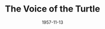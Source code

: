 ---
title: The Voice of the Turtle
date: 1957-11-13
closing_date: 1957-11-23
layout: productions
featured_image: 
image_caption:
image_credit:
playbill: 
category: 
Theatre: Theatre Jacksonville
Venue: Little Theatre
cast:
  Sally Middleton: Sabina Reiser Meyer
  Olive Lashbrooke: Patricia Weir Linder
  Bill Page: Erd Wilson, Jr.
crew:
  Designer and Director: Maurice Geoffrey
  Stage Manager: Bill Gibbs
  Bookholder: JoAnne Hicks
  Sound Effects:
    - Frank Ridge
    - Rose Forney
    - Dorothy Massey
  Lighting:
    - Norman Howard
    - Charles Tankersley
  Properties:
    - Esther May Blankenbeckler
    - Esther Barnes
    - Marie Tankersley
    - Marie Bristow
    - Roselle Cohen
    - Florence Somack
    - Taiko Perry
    - Pat Jones
    - Louise Lee
  Make-up:
    - Abbey Fink
    - Beverly Fink
  Scenery:
    - Dixie Cohen
    - Abbey Fink
    - Lyn Scharar
    - Frank Ridge
    - Sylvester Scotti
    - Marie Tankersley
    - Klip Smith
    - Paul Trudeau
    - Lance Stalker
    - Bill Gibbs
    - Garfield McPherson
    - Norman Howard
    - Judith Snow
    - Jack Somack
    - Chuck Tankersley
    - Maybelle Bageant
    - Mary Wallis
    - Bruce Henn
    - Jack Fleet
    - JoAnne Hicks
    - Ann Martinez
    - Eula Mae Snow
    - Kay McGregor
    - Walter Quattlebaum
    - Rita Stores
    - Florence Somack
    - Rozelle Cohen
    - Malcolm Argo
    - Felix Jacobs
    - Bob Kornegay
orchestra:
external_links:
---